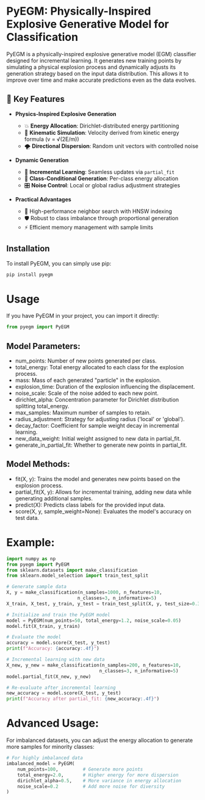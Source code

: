 # PyEGM: Physically-Inspired Explosive Generative Model for Classification

PyEGM is a physically-inspired explosive generative model (EGM) classifier designed for incremental learning. It generates new training points by simulating a physical explosion process and dynamically adjusts its generation strategy based on the input data distribution. This allows it to improve over time and make accurate predictions even as the data evolves.

## 🌟 Key Features
- **Physics-Inspired Explosive Generation**
  - 💥 **Energy Allocation**: Dirichlet-distributed energy partitioning
  - 🚀 **Kinematic Simulation**: Velocity derived from kinetic energy formula (v = √(2E/m))
  - 🌪️ **Directional Dispersion**: Random unit vectors with controlled noise

- **Dynamic Generation**
  - 🔄 **Incremental Learning**: Seamless updates via `partial_fit`
  - 🧩 **Class-Conditional Generation**: Per-class energy allocation
  - 🎛️ **Noise Control**: Local or global radius adjustment strategies

- **Practical Advantages**
  - 🚀 High-performance neighbor search with HNSW indexing
  - 🛡️ Robust to class imbalance through proportional generation
  - ⚡ Efficient memory management with sample limits

## Installation
To install PyEGM, you can simply use pip:
```python
pip install pyegm
```
# Usage
If you have PyEGM in your project, you can import it directly:
```python
from pyegm import PyEGM
```
## Model Parameters:
- num_points: Number of new points generated per class.
- total_energy: Total energy allocated to each class for the explosion process.
- mass: Mass of each generated "particle" in the explosion.
- explosion_time: Duration of the explosion influencing the displacement.
- noise_scale: Scale of the noise added to each new point.
- dirichlet_alpha: Concentration parameter for Dirichlet distribution splitting total_energy.
- max_samples: Maximum number of samples to retain.
- radius_adjustment: Strategy for adjusting radius ('local' or 'global').
- decay_factor: Coefficient for sample weight decay in incremental learning.
- new_data_weight: Initial weight assigned to new data in partial_fit.
- generate_in_partial_fit: Whether to generate new points in partial_fit.

## Model Methods:
- fit(X, y): Trains the model and generates new points based on the explosion process.
- partial_fit(X, y): Allows for incremental training, adding new data while generating additional samples.
- predict(X): Predicts class labels for the provided input data.
- score(X, y, sample_weight=None): Evaluates the model's accuracy on test data.
                                                                                 
# Example: 
```python
import numpy as np
from pyegm import PyEGM
from sklearn.datasets import make_classification
from sklearn.model_selection import train_test_split

# Generate sample data
X, y = make_classification(n_samples=1000, n_features=10, 
                          n_classes=3, n_informative=5)
X_train, X_test, y_train, y_test = train_test_split(X, y, test_size=0.3)

# Initialize and train the PyEGM model
model = PyEGM(num_points=50, total_energy=1.2, noise_scale=0.05)
model.fit(X_train, y_train)

# Evaluate the model
accuracy = model.score(X_test, y_test)
print(f"Accuracy: {accuracy:.4f}")

# Incremental learning with new data
X_new, y_new = make_classification(n_samples=200, n_features=10,
                                  n_classes=3, n_informative=5)
model.partial_fit(X_new, y_new)

# Re-evaluate after incremental learning
new_accuracy = model.score(X_test, y_test)
print(f"Accuracy after partial_fit: {new_accuracy:.4f}")
```
# Advanced Usage:
For imbalanced datasets, you can adjust the energy allocation to generate more samples for minority classes:
```python
# For highly imbalanced data
imbalanced_model = PyEGM(
    num_points=100,         # Generate more points
    total_energy=2.0,       # Higher energy for more dispersion
    dirichlet_alpha=0.5,    # More variance in energy allocation
    noise_scale=0.2         # Add more noise for diversity
)
```

